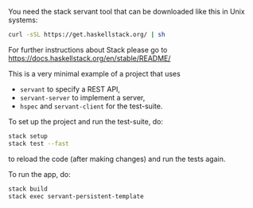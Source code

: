 You need the stack servant tool that can be downloaded like this in Unix systems:

``` bash
curl -sSL https://get.haskellstack.org/ | sh
```
For further instructions about Stack please go to https://docs.haskellstack.org/en/stable/README/

This is a very minimal example of a project that uses

- `servant` to specify a REST API,
- `servant-server` to implement a server,
- `hspec` and `servant-client` for the test-suite.

To set up the project and run the test-suite, do:

``` bash
stack setup
stack test --fast
```

to reload the code (after making changes) and run the tests again.

To run the app, do:

``` bash
stack build
stack exec servant-persistent-template
```
